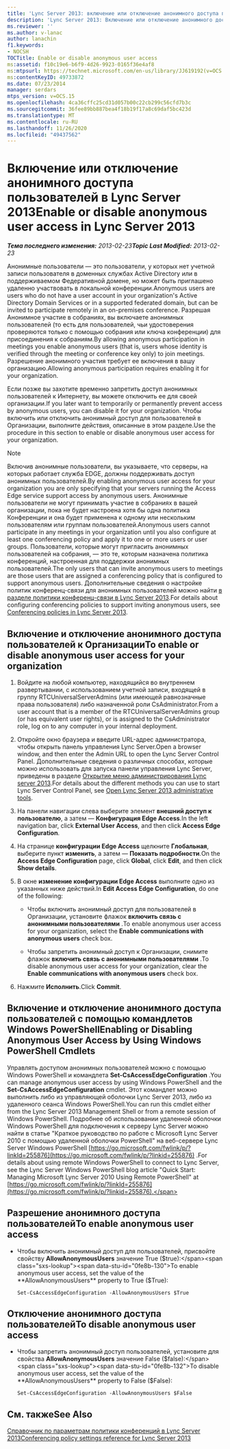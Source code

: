 ```yaml
---
title: 'Lync Server 2013: включение или отключение анонимного доступа пользователей'
description: 'Lync Server 2013: Включение или отключение анонимного доступа пользователей.'
ms.reviewer: ''
ms.author: v-lanac
author: lanachin
f1.keywords:
- NOCSH
TOCTitle: Enable or disable anonymous user access
ms:assetid: f10c19e6-b6f9-4d26-9923-0165f36e4af8
ms:mtpsurl: https://technet.microsoft.com/en-us/library/JJ619192(v=OCS.15)
ms:contentKeyID: 49733872
ms.date: 07/23/2014
manager: serdars
mtps_version: v=OCS.15
ms.openlocfilehash: 4ca36cffc25cd31d057b00c22cb299c56cfd7b3c
ms.sourcegitcommit: 36fee89bb887bea4f18b19f17a8c69daf5bc423d
ms.translationtype: MT
ms.contentlocale: ru-RU
ms.lasthandoff: 11/26/2020
ms.locfileid: "49437562"
---
```

# <a name="enable-or-disable-anonymous-user-access-in-lync-server-2013"></a><span data-ttu-id="0fe8b-103">Включение или отключение анонимного доступа пользователей в Lync Server 2013</span><span class="sxs-lookup"><span data-stu-id="0fe8b-103">Enable or disable anonymous user access in Lync Server 2013</span></span>

<div data-xmlns="http://www.w3.org/1999/xhtml">

<div class="topic" data-xmlns="http://www.w3.org/1999/xhtml" data-msxsl="urn:schemas-microsoft-com:xslt" data-cs="https://msdn.microsoft.com/">

<div data-asp="https://msdn2.microsoft.com/asp">



</div>

<div id="mainSection">

<div id="mainBody"><span data-ttu-id="0fe8b-104">

<span> </span></span><span class="sxs-lookup"><span data-stu-id="0fe8b-104">

<span> </span></span></span>

<span data-ttu-id="0fe8b-105">_**Тема последнего изменения:** 2013-02-23_</span><span class="sxs-lookup"><span data-stu-id="0fe8b-105">_**Topic Last Modified:** 2013-02-23_</span></span>

<span data-ttu-id="0fe8b-106">Анонимные пользователи — это пользователи, у которых нет учетной записи пользователя в доменных службах Active Directory или в поддерживаемом Федеративной домене, но может быть приглашено удаленно участвовать в локальной конференции.</span><span class="sxs-lookup"><span data-stu-id="0fe8b-106">Anonymous users are users who do not have a user account in your organization's Active Directory Domain Services or in a supported federated domain, but can be invited to participate remotely in an on-premises conference.</span></span> <span data-ttu-id="0fe8b-107">Разрешая Анонимное участие в собраниях, вы включаете анонимных пользователей (то есть для пользователей, чьи удостоверения проверяются только с помощью собрания или ключа конференции) для присоединения к собраниям.</span><span class="sxs-lookup"><span data-stu-id="0fe8b-107">By allowing anonymous participation in meetings you enable anonymous users (that is, users whose identity is verified through the meeting or conference key only) to join meetings.</span></span> <span data-ttu-id="0fe8b-108">Разрешение анонимного участия требует ее включения в вашу организацию.</span><span class="sxs-lookup"><span data-stu-id="0fe8b-108">Allowing anonymous participation requires enabling it for your organization.</span></span>

<span data-ttu-id="0fe8b-109">Если позже вы захотите временно запретить доступ анонимных пользователей к Интернету, вы можете отключить ее для своей организации.</span><span class="sxs-lookup"><span data-stu-id="0fe8b-109">If you later want to temporarily or permanently prevent access by anonymous users, you can disable it for your organization.</span></span> <span data-ttu-id="0fe8b-110">Чтобы включить или отключить анонимный доступ для пользователей в Организации, выполните действия, описанные в этом разделе.</span><span class="sxs-lookup"><span data-stu-id="0fe8b-110">Use the procedure in this section to enable or disable anonymous user access for your organization.</span></span>

<div>


> [!NOTE]  
> <span data-ttu-id="0fe8b-111">Включив анонимные пользователи, вы указываете, что серверы, на которых работает служба EDGE, должны поддерживать доступ анонимных пользователей.</span><span class="sxs-lookup"><span data-stu-id="0fe8b-111">By enabling anonymous user access for your organization you are only specifying that your servers running the Access Edge service support access by anonymous users.</span></span> <span data-ttu-id="0fe8b-112">Анонимные пользователи не могут принимать участие в собраниях в вашей организации, пока не будет настроена хотя бы одна политика Конференции и она будет применена к одному или нескольким пользователям или группам пользователей.</span><span class="sxs-lookup"><span data-stu-id="0fe8b-112">Anonymous users cannot participate in any meetings in your organization until you also configure at least one conferencing policy and apply it to one or more users or user groups.</span></span> <span data-ttu-id="0fe8b-113">Пользователи, которые могут пригласить анонимных пользователей на собрания, — это те, которым назначена политика конференций, настроенная для поддержки анонимных пользователей.</span><span class="sxs-lookup"><span data-stu-id="0fe8b-113">The only users that can invite anonymous users to meetings are those users that are assigned a conferencing policy that is configured to support anonymous users.</span></span> <span data-ttu-id="0fe8b-114">Дополнительные сведения о настройке политик конференц-связи для анонимных пользователей можно найти <A href="lync-server-2013-conferencing-policies.md">в разделе политики конференц-связи в Lync Server 2013</A>.</span><span class="sxs-lookup"><span data-stu-id="0fe8b-114">For details about configuring conferencing policies to support inviting anonymous users, see <A href="lync-server-2013-conferencing-policies.md">Conferencing policies in Lync Server 2013</A>.</span></span>



</div>

<div>

## <a name="to-enable-or-disable-anonymous-user-access-for-your-organization"></a><span data-ttu-id="0fe8b-115">Включение и отключение анонимного доступа пользователей к Организации</span><span class="sxs-lookup"><span data-stu-id="0fe8b-115">To enable or disable anonymous user access for your organization</span></span>

1.  <span data-ttu-id="0fe8b-116">Войдите на любой компьютер, находящийся во внутреннем развертывании, с использованием учетной записи, входящей в группу RTCUniversalServerAdmins (или имеющей равнозначные права пользователя) либо назначенной роли CsAdministrator.</span><span class="sxs-lookup"><span data-stu-id="0fe8b-116">From a user account that is a member of the RTCUniversalServerAdmins group (or has equivalent user rights), or is assigned to the CsAdministrator role, log on to any computer in your internal deployment.</span></span>

2.  <span data-ttu-id="0fe8b-117">Откройте окно браузера и введите URL-адрес администратора, чтобы открыть панель управления Lync Server.</span><span class="sxs-lookup"><span data-stu-id="0fe8b-117">Open a browser window, and then enter the Admin URL to open the Lync Server Control Panel.</span></span> <span data-ttu-id="0fe8b-118">Дополнительные сведения о различных способах, которые можно использовать для запуска панели управления Lync Server, приведены в разделе [Открытие меню администрирования Lync server 2013](lync-server-2013-open-lync-server-administrative-tools.md).</span><span class="sxs-lookup"><span data-stu-id="0fe8b-118">For details about the different methods you can use to start Lync Server Control Panel, see [Open Lync Server 2013 administrative tools](lync-server-2013-open-lync-server-administrative-tools.md).</span></span>

3.  <span data-ttu-id="0fe8b-119">На панели навигации слева выберите элемент **внешний доступ к пользователю**, а затем — **Конфигурация Edge Access**.</span><span class="sxs-lookup"><span data-stu-id="0fe8b-119">In the left navigation bar, click **External User Access**, and then click **Access Edge Configuration**.</span></span>

4.  <span data-ttu-id="0fe8b-120">На странице **конфигурации Edge Access** щелкните **Глобальная**, выберите пункт **изменить**, а затем — **Показать подробности**.</span><span class="sxs-lookup"><span data-stu-id="0fe8b-120">On the **Access Edge Configuration** page, click **Global**, click **Edit**, and then click **Show details**.</span></span>

5.  <span data-ttu-id="0fe8b-121">В окне **изменение конфигурации Edge Access** выполните одно из указанных ниже действий.</span><span class="sxs-lookup"><span data-stu-id="0fe8b-121">In **Edit Access Edge Configuration**, do one of the following:</span></span>
    
      - <span data-ttu-id="0fe8b-122">Чтобы включить анонимный доступ для пользователей в Организации, установите флажок **включить связь с анонимными пользователями** .</span><span class="sxs-lookup"><span data-stu-id="0fe8b-122">To enable anonymous user access for your organization, select the **Enable communications with anonymous users** check box.</span></span>
    
      - <span data-ttu-id="0fe8b-123">Чтобы запретить анонимный доступ к Организации, снимите флажок **включить связь с анонимными пользователями** .</span><span class="sxs-lookup"><span data-stu-id="0fe8b-123">To disable anonymous user access for your organization, clear the **Enable communications with anonymous users** check box.</span></span>

6.  <span data-ttu-id="0fe8b-124">Нажмите **Исполнить**.</span><span class="sxs-lookup"><span data-stu-id="0fe8b-124">Click **Commit**.</span></span>

</div>

<div>

## <a name="enabling-or-disabling-anonymous-user-access-by-using-windows-powershell-cmdlets"></a><span data-ttu-id="0fe8b-125">Включение и отключение анонимного доступа пользователей с помощью командлетов Windows PowerShell</span><span class="sxs-lookup"><span data-stu-id="0fe8b-125">Enabling or Disabling Anonymous User Access by Using Windows PowerShell Cmdlets</span></span>

<span data-ttu-id="0fe8b-126">Управлять доступом анонимных пользователей можно с помощью Windows PowerShell и командлета **Set-CsAccessEdgeConfiguration** .</span><span class="sxs-lookup"><span data-stu-id="0fe8b-126">You can manage anonymous user access by using Windows PowerShell and the **Set-CsAccessEdgeConfiguration** cmdlet.</span></span> <span data-ttu-id="0fe8b-127">Этот командлет можно выполнить либо из управляющей оболочки Lync Server 2013, либо из удаленного сеанса Windows PowerShell.</span><span class="sxs-lookup"><span data-stu-id="0fe8b-127">You can run this cmdlet either from the Lync Server 2013 Management Shell or from a remote session of Windows PowerShell.</span></span> <span data-ttu-id="0fe8b-128">Подробнее об использовании удаленной оболочки Windows PowerShell для подключения к серверу Lync Server можно найти в статье "Краткое руководство по работе с Microsoft Lync Server 2010 с помощью удаленной оболочки PowerShell" на веб-сервере Lync Server Windows PowerShell [https://go.microsoft.com/fwlink/p/?linkId=255876](https://go.microsoft.com/fwlink/p/?linkid=255876) .</span><span class="sxs-lookup"><span data-stu-id="0fe8b-128">For details about using remote Windows PowerShell to connect to Lync Server, see the Lync Server Windows PowerShell blog article "Quick Start: Managing Microsoft Lync Server 2010 Using Remote PowerShell" at [https://go.microsoft.com/fwlink/p/?linkId=255876](https://go.microsoft.com/fwlink/p/?linkid=255876).</span></span>

<div>

## <a name="to-enable-anonymous-user-access"></a><span data-ttu-id="0fe8b-129">Разрешение анонимного доступа пользователей</span><span class="sxs-lookup"><span data-stu-id="0fe8b-129">To enable anonymous user access</span></span>

  - <span data-ttu-id="0fe8b-130">Чтобы включить анонимный доступ для пользователей, присвойте свойству **AllowAnonymousUsers** значение True ($true):</span><span class="sxs-lookup"><span data-stu-id="0fe8b-130">To enable anonymous user access, set the value of the **AllowAnonymousUsers** property to True ($True):</span></span>
    
        Set-CsAccessEdgeConfiguration -AllowAnonymousUsers $True

</div>

<div>

## <a name="to-disable-anonymous-user-access"></a><span data-ttu-id="0fe8b-131">Отключение анонимного доступа пользователей</span><span class="sxs-lookup"><span data-stu-id="0fe8b-131">To disable anonymous user access</span></span>

  - <span data-ttu-id="0fe8b-132">Чтобы запретить анонимный доступ пользователей, установите для свойства **AllowAnonymousUsers** значение False ($false):</span><span class="sxs-lookup"><span data-stu-id="0fe8b-132">To disable anonymous user access, set the value of the **AllowAnonymousUsers** property to False ($False):</span></span>
    
        Set-CsAccessEdgeConfiguration -AllowAnonymousUsers $False

</div>

</div>

<div>

## <a name="see-also"></a><span data-ttu-id="0fe8b-133">См. также</span><span class="sxs-lookup"><span data-stu-id="0fe8b-133">See Also</span></span>


[<span data-ttu-id="0fe8b-134">Справочник по параметрам политики конференций в Lync Server 2013</span><span class="sxs-lookup"><span data-stu-id="0fe8b-134">Conferencing policy settings reference for Lync Server 2013</span></span>](lync-server-2013-conferencing-policy-settings-reference.md)  
  

<span data-ttu-id="0fe8b-135"></div>

</div>

<span> </span>

</div>

</div>

</span><span class="sxs-lookup"><span data-stu-id="0fe8b-135"></div>

</div>

<span> </span>

</div>

</div>

</span></span></div>

